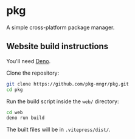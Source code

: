 # pkg

A simple cross-platform package manager.

## Website build instructions

You'll need [Deno](https://deno.com).

Clone the repository:

```sh
git clone https://github.com/pkg-mngr/pkg.git
cd pkg
```

Run the build script inside the `web/` directory:

```sh
cd web
deno run build
```

The built files will be in `.vitepress/dist/`.

